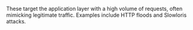These target the application layer with a high volume of requests, often mimicking legitimate traffic. Examples include HTTP floods and Slowloris attacks.